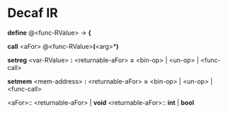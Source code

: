 # Decaf IR


**define** @\<func-RValue\> -> <aFor> **{**

**call** \<aFor\> @\<func-RValue\>**(**\<arg\>***)**

**setreg** \<var-RValue\> **:** \<returnable-aFor\> **=** \<bin-op\> | \<un-op\> | \<func-call\>

**setmem** \<mem-address\> **:** \<returnable-aFor\> **=** \<bin-op\> | \<un-op\> | \<func-call\>



\<aFor\>:: \<returnable-aFor\> | **void**
\<returnable-aFor\>:: **int** | **bool**
